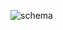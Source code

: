![schema](https://github.com/aronpwong/SQL-Project/assets/149037562/d9d14213-4ac9-4d4d-a7de-258d80c3e7d1)

